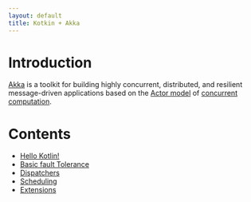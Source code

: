 ```yaml
---
layout: default
title: Kotkin + Akka
---
```

# Introduction

[Akka](https://akka.io/) is a toolkit for building highly concurrent, distributed, and resilient message-driven 
applications based on the [Actor model](https://en.wikipedia.org/wiki/Actor_model) of 
[concurrent computation](https://en.wikipedia.org/wiki/Concurrent_computing).

# Contents

* [Hello Kotlin!](example-hello.md)
* [Basic fault Tolerance](basic-fault-tolerance.md)
* [Dispatchers](intro-dispatchers.md)
* [Scheduling](intro-scheduling.md)
* [Extensions](extensions.md)